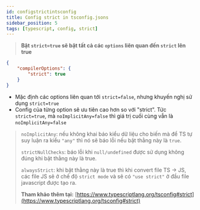 ```yaml
---
id: configstrictintsconfig
title: Config strict in tsconfig.jsons
sidebar_position: 5
tags: [typescript, config, strict]
---
```


> **Bật `strict=true` sẽ bật tất cả các `options` liên quan đến `strict` lên true**

```json
{
    "compilerOptions": {
        "strict": true
    }
}
```

-   Mặc định các options liên quan tới `strict=false`, nhưng khuyến nghị sử dụng `strict=true`
-   Config của từng option sẽ ưu tiên cao hơn so với "strict". Tức `strict=true`, mà `noImplicitAny=false` thì giá trị cuối cùng vẫn là `noImplicitAny=false`

> `noImplicitAny`: nếu không khai báo kiểu dữ liệu cho biến mà để TS tự suy luận ra kiểu `"any"` thì nó sẽ báo lỗi nếu bật thằng này là `true`.
>
> `strictNullChecks`: báo lỗi khi `null/undefined` được sử dụng không đúng khi bật thằng này là true.
>
> `alwaysStrict`: khi bật thằng này là true thì khi convert file TS → JS, các file JS sẽ ở chế độ `strict mode` và sẽ có `"use strict"` ở đầu file javascript được tạo ra.
>
> **Tham khảo thêm tại:** [https://www.typescriptlang.org/tsconfig#strict](https://www.typescriptlang.org/tsconfig#strict)
